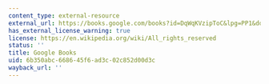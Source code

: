 ```yaml
---
content_type: external-resource
external_url: https://books.google.com/books?id=DqWqKVzipToC&lpg=PP1&dq=cartographies%20of%20time&pg=PP1#v=onepage&q&f=false
has_external_license_warning: true
license: https://en.wikipedia.org/wiki/All_rights_reserved
status: ''
title: Google Books
uid: 6b350abc-6686-45f6-ad3c-02c852d00d3c
wayback_url: ''
---
```


